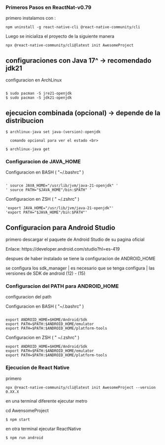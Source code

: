 

### Primeros Pasos en ReactNat-v0.79

primero instalamos con : 
```
npm uninstall -g react-native-cli @react-native-community/cli
```

Luego se inicializa el proyecto de la siguiente manera 

```
npx @react-native-community/cli@latest init AwesomeProject
```


## configuraciones con Java 17^ -> recomendado jdk21

configuracion en ArchLinux 

```

$ sudo pacman -S jre21-openjdk 
$ sudo pacman -S jdk21-openjdk

```
## ejecucion combinada (opcional) -> depende de la distribucion

```
$ archlinux-java set java-(version)-openjdk

  comando opcional para ver el estado <br>

$ archlinux-java get 

```
### Configuracion de JAVA_HOME

Configuracion en BASH ( "~/.bashrc" ) 

```

' source JAVA_HOME="/usr/lib/jvm/java-21-openjdk" '
' source PATH="$JAVA_HOME"/bin:$PATH" '

```

Configuracion en ZSH ( " ~/.zshrc" )

```
'export JAVA_HOME="/usr/lib/jvm/java-21-openjdk"'
'export PATH="$JAVA_HOME"/bin:$PATH"'

```

## Configuracion para Android Studio 

primero descargar el paquete de Android Studio de su pagina oficial 

<p><span>Enlace: <a> https://developer.android.com/studio?hl=es-419 </a> </span>

despues de haber instalado se tiene la configuracion de ANDROID_HOME

se configura los sdk_manager | es necesario que se tenga configura | las versiones de SDK de android (12) - (15)

### Configuracion del PATH para ANDROID_HOME 

configuracion del path

Configuracion en BASH ( "~/.bashrc" ) 

```

export ANDROID_HOME=$HOME/Android/Sdk
export PATH=$PATH:$ANDROID_HOME/emulator
export PATH=$PATH:$ANDROID_HOME/platform-tools

```

Configuracion en ZSH ( " ~/.zshrc" )

```
export ANDROID_HOME=$HOME/Android/Sdk
export PATH=$PATH:$ANDROID_HOME/emulator
export PATH=$PATH:$ANDROID_HOME/platform-tools
```


### Ejecucion de React Native

primero 

```
npx @react-native-community/cli@latest init AwesomeProject --version 0.XX.X

```
en una terminal diferente ejecutar metro 

cd AwensomeProject 
```
$ npm start 
```

en otra terminal ejecutar ReactNative

```
$ npm run android 

```



